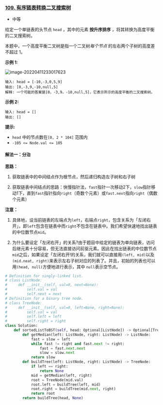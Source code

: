 ### [109. 有序链表转换二叉搜索树](https://leetcode.cn/problems/convert-sorted-list-to-binary-search-tree/)

- 中等

给定一个单链表的头节点  `head` ，其中的元素 **按升序排序** ，将其转换为高度平衡的二叉搜索树。

本题中，一个高度平衡二叉树是指一个二叉树*每个节点* 的左右两个子树的高度差不超过 1。

**示例 1:**

 ![image-20220411233017623](C:\Users\lenovo\AppData\Roaming\Typora\typora-user-images\image-20220411233017623.png)

```
输入: head = [-10,-3,0,5,9]
输出: [0,-3,9,-10,null,5]
解释: 一个可能的答案是[0，-3,9，-10,null,5]，它表示所示的高度平衡的二叉搜索树。
```

**示例 2:**

```
输入: head = []
输出: []
```

**提示:**

- `head` 中的节点数在`[0, 2 * 104]` 范围内
- `-105 <= Node.val <= 105`

#### 解法一：分治

**思路：**

1. 获取链表中的中间结点作为根节点，然后递归构造左子树和右子树

2. 获取链表中间结点的思路：快慢指针法，`fast`指针一次移动2下，`slow`指针移动1下，直到`fast`指针指向`right`（奇数个元素）或`fast.next`指向`right`（偶数个元素）

**注意：**

1. 具体地，设当前链表的左端点为`left`，右端点`right`，包含关系为「左闭右开」，即`left`包含在链表中而`right`不包含在链表中。我们希望快速地找出链表的中位数节点`mid`。

2. 为什么要设定「左闭右开」的关系?由于题目中给定的链表为单向链表，访问后继元素十分容易，但无法直接访问前驱元素。因此在找出链表的中位数节点`mid`之后，如果设定「左闭右开!的关系，我们就可以直接用`(left, mid)`以及`(mid.neat, right)`来表示左右子树对应的列表了。并且，初始的列表也可以用`(head, null)`方便地进行表示，其中 `null`表示空节点。

   

```python
# Definition for singly-linked list.
# class ListNode:
#     def __init__(self, val=0, next=None):
#         self.val = val
#         self.next = next
# Definition for a binary tree node.
# class TreeNode:
#     def __init__(self, val=0, left=None, right=None):
#         self.val = val
#         self.left = left
#         self.right = right
class Solution:
    def sortedListToBST(self, head: Optional[ListNode]) -> Optional[TreeNode]:
        def getMedian(left: ListNode, right: ListNode) -> ListNode:
            fast = slow = left
            while fast != right and fast.next != right:
                fast = fast.next.next
                slow = slow.next
            return slow
        def buildTree(left: ListNode, right: ListNode) -> TreeNode:
            if left == right:
                return None
            mid = getMedian(left, right)
            root = TreeNode(mid.val)
            root.left = buildTree(left, mid)
            root.right = buildTree(mid.next, right)
            return root
        return buildTree(head, None)
```

